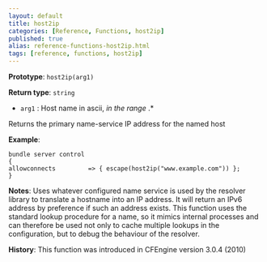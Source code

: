 ```yaml
---
layout: default
title: host2ip
categories: [Reference, Functions, host2ip]
published: true
alias: reference-functions-host2ip.html
tags: [reference, functions, host2ip]
---
```


**Prototype**: `host2ip(arg1)`

**Return type**: `string`

* `arg1` : Host name in ascii, *in the range* .\*

Returns the primary name-service IP address for the named host

**Example**:

```cf3
bundle server control
{
allowconnects         => { escape(host2ip("www.example.com")) };
}
```

**Notes**:
Uses whatever configured name service is used by the resolver library to
translate a hostname into an IP address. It will return an IPv6 address
by preference if such an address exists. This function uses the standard
lookup procedure for a name, so it mimics internal processes and can
therefore be used not only to cache multiple lookups in the
configuration, but to debug the behaviour of the resolver.

**History**: This function was introduced in CFEngine version 3.0.4
(2010)
